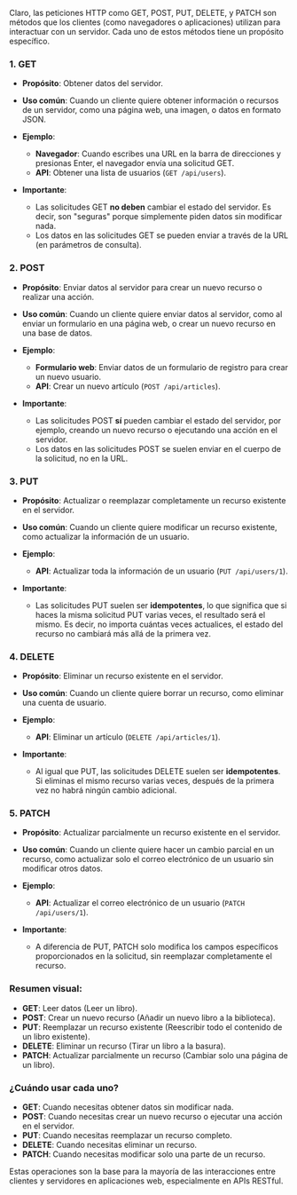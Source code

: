 Claro, las peticiones HTTP como GET, POST, PUT, DELETE, y PATCH son métodos que los clientes (como navegadores o aplicaciones) utilizan para interactuar con un servidor. Cada uno de estos métodos tiene un propósito específico.

### **1. GET**

- **Propósito**: Obtener datos del servidor.
- **Uso común**: Cuando un cliente quiere obtener información o recursos de un servidor, como una página web, una imagen, o datos en formato JSON.
- **Ejemplo**: 
  - **Navegador**: Cuando escribes una URL en la barra de direcciones y presionas Enter, el navegador envía una solicitud GET.
  - **API**: Obtener una lista de usuarios (`GET /api/users`).
  
- **Importante**: 
  - Las solicitudes GET **no deben** cambiar el estado del servidor. Es decir, son "seguras" porque simplemente piden datos sin modificar nada.
  - Los datos en las solicitudes GET se pueden enviar a través de la URL (en parámetros de consulta).

### **2. POST**

- **Propósito**: Enviar datos al servidor para crear un nuevo recurso o realizar una acción.
- **Uso común**: Cuando un cliente quiere enviar datos al servidor, como al enviar un formulario en una página web, o crear un nuevo recurso en una base de datos.
- **Ejemplo**:
  - **Formulario web**: Enviar datos de un formulario de registro para crear un nuevo usuario.
  - **API**: Crear un nuevo artículo (`POST /api/articles`).
  
- **Importante**: 
  - Las solicitudes POST **sí** pueden cambiar el estado del servidor, por ejemplo, creando un nuevo recurso o ejecutando una acción en el servidor.
  - Los datos en las solicitudes POST se suelen enviar en el cuerpo de la solicitud, no en la URL.

### **3. PUT**

- **Propósito**: Actualizar o reemplazar completamente un recurso existente en el servidor.
- **Uso común**: Cuando un cliente quiere modificar un recurso existente, como actualizar la información de un usuario.
- **Ejemplo**:
  - **API**: Actualizar toda la información de un usuario (`PUT /api/users/1`).
  
- **Importante**: 
  - Las solicitudes PUT suelen ser **idempotentes**, lo que significa que si haces la misma solicitud PUT varias veces, el resultado será el mismo. Es decir, no importa cuántas veces actualices, el estado del recurso no cambiará más allá de la primera vez.

### **4. DELETE**

- **Propósito**: Eliminar un recurso existente en el servidor.
- **Uso común**: Cuando un cliente quiere borrar un recurso, como eliminar una cuenta de usuario.
- **Ejemplo**:
  - **API**: Eliminar un artículo (`DELETE /api/articles/1`).
  
- **Importante**: 
  - Al igual que PUT, las solicitudes DELETE suelen ser **idempotentes**. Si eliminas el mismo recurso varias veces, después de la primera vez no habrá ningún cambio adicional.

### **5. PATCH**

- **Propósito**: Actualizar parcialmente un recurso existente en el servidor.
- **Uso común**: Cuando un cliente quiere hacer un cambio parcial en un recurso, como actualizar solo el correo electrónico de un usuario sin modificar otros datos.
- **Ejemplo**:
  - **API**: Actualizar el correo electrónico de un usuario (`PATCH /api/users/1`).
  
- **Importante**:
  - A diferencia de PUT, PATCH solo modifica los campos específicos proporcionados en la solicitud, sin reemplazar completamente el recurso.

### **Resumen visual:**

- **GET**: Leer datos (Leer un libro).
- **POST**: Crear un nuevo recurso (Añadir un nuevo libro a la biblioteca).
- **PUT**: Reemplazar un recurso existente (Reescribir todo el contenido de un libro existente).
- **DELETE**: Eliminar un recurso (Tirar un libro a la basura).
- **PATCH**: Actualizar parcialmente un recurso (Cambiar solo una página de un libro).

### **¿Cuándo usar cada uno?**

- **GET**: Cuando necesitas obtener datos sin modificar nada.
- **POST**: Cuando necesitas crear un nuevo recurso o ejecutar una acción en el servidor.
- **PUT**: Cuando necesitas reemplazar un recurso completo.
- **DELETE**: Cuando necesitas eliminar un recurso.
- **PATCH**: Cuando necesitas modificar solo una parte de un recurso.

Estas operaciones son la base para la mayoría de las interacciones entre clientes y servidores en aplicaciones web, especialmente en APIs RESTful.